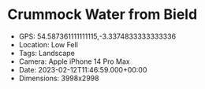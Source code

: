 # Crummock Water from Bield

- GPS: 54.587361111111115,-3.3374833333333336
- Location: Low Fell
- Tags: Landscape
- Camera: Apple iPhone 14 Pro Max
- Date: 2023-02-12T11:46:59.000+00:00
- Dimensions: 3998x2998
